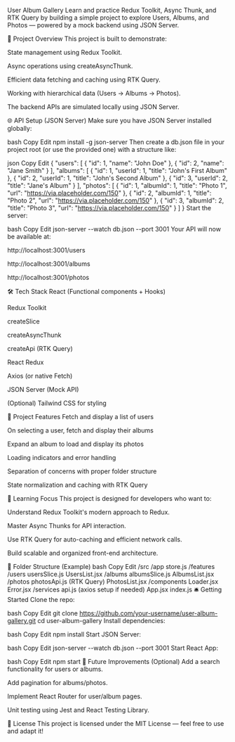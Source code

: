 User Album Gallery
Learn and practice Redux Toolkit, Async Thunk, and RTK Query by building a simple project to explore Users, Albums, and Photos — powered by a mock backend using JSON Server.

🚀 Project Overview
This project is built to demonstrate:

State management using Redux Toolkit.

Async operations using createAsyncThunk.

Efficient data fetching and caching using RTK Query.

Working with hierarchical data (Users → Albums → Photos).

The backend APIs are simulated locally using JSON Server.

🌐 API Setup (JSON Server)
Make sure you have JSON Server installed globally:

bash
Copy
Edit
npm install -g json-server
Then create a db.json file in your project root (or use the provided one) with a structure like:

json
Copy
Edit
{
  "users": [
    { "id": 1, "name": "John Doe" },
    { "id": 2, "name": "Jane Smith" }
  ],
  "albums": [
    { "id": 1, "userId": 1, "title": "John's First Album" },
    { "id": 2, "userId": 1, "title": "John's Second Album" },
    { "id": 3, "userId": 2, "title": "Jane's Album" }
  ],
  "photos": [
    { "id": 1, "albumId": 1, "title": "Photo 1", "url": "https://via.placeholder.com/150" },
    { "id": 2, "albumId": 1, "title": "Photo 2", "url": "https://via.placeholder.com/150" },
    { "id": 3, "albumId": 2, "title": "Photo 3", "url": "https://via.placeholder.com/150" }
  ]
}
Start the server:

bash
Copy
Edit
json-server --watch db.json --port 3001
Your API will now be available at:

http://localhost:3001/users

http://localhost:3001/albums

http://localhost:3001/photos

🛠️ Tech Stack
React (Functional components + Hooks)

Redux Toolkit

createSlice

createAsyncThunk

createApi (RTK Query)

React Redux

Axios (or native Fetch)

JSON Server (Mock API)

(Optional) Tailwind CSS for styling

🧩 Project Features
Fetch and display a list of users

On selecting a user, fetch and display their albums

Expand an album to load and display its photos

Loading indicators and error handling

Separation of concerns with proper folder structure

State normalization and caching with RTK Query

📖 Learning Focus
This project is designed for developers who want to:

Understand Redux Toolkit's modern approach to Redux.

Master Async Thunks for API interaction.

Use RTK Query for auto-caching and efficient network calls.

Build scalable and organized front-end architecture.

📂 Folder Structure (Example)
bash
Copy
Edit
/src
  /app
    store.js
  /features
    /users
      usersSlice.js
      UsersList.jsx
    /albums
      albumsSlice.js
      AlbumsList.jsx
    /photos
      photosApi.js (RTK Query)
      PhotosList.jsx
  /components
    Loader.jsx
    Error.jsx
  /services
    api.js (axios setup if needed)
  App.jsx
  index.js
🛎️ Getting Started
Clone the repo:

bash
Copy
Edit
git clone https://github.com/your-username/user-album-gallery.git
cd user-album-gallery
Install dependencies:

bash
Copy
Edit
npm install
Start JSON Server:

bash
Copy
Edit
json-server --watch db.json --port 3001
Start React App:

bash
Copy
Edit
npm start
🎯 Future Improvements (Optional)
Add a search functionality for users or albums.

Add pagination for albums/photos.

Implement React Router for user/album pages.

Unit testing using Jest and React Testing Library.

📜 License
This project is licensed under the MIT License — feel free to use and adapt it!
